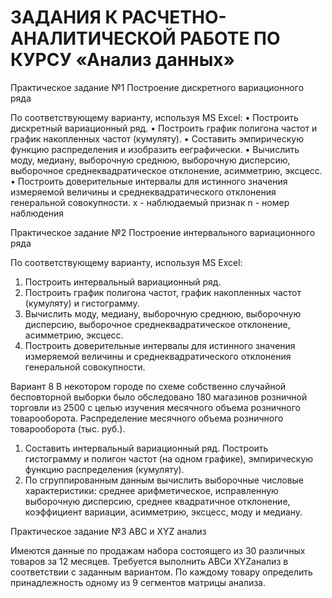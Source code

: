 # ЗАДАНИЯ К РАСЧЕТНО-АНАЛИТИЧЕСКОЙ РАБОТЕ ПО КУРСУ «Анализ данных»

Практическое задание №1 Построение дискретного вариационного ряда

По соответствующему варианту, используя MS Excel:
•	Построить дискретный вариационный ряд. 
•	Построить график полигона частот и график накопленных частот (кумуляту).
•	Составить эмпирическую функцию распределения и изобразить ееграфически.
•	Вычислить моду, медиану, выборочную среднюю, выборочную дисперсию, выборочное среднеквадратическое отклонение, асимметрию, эксцесс.
•	Построить доверительные интервалы для истинного значения измеряемой величины и среднеквадратического отклонения генеральной совокупности.
х - наблюдаемый признак
n - номер наблюдения

Практическое задание №2 Построение интервального  вариационного ряда

По соответствующему варианту, используя MS Excel:
1. Построить интервальный вариационный ряд. 
2. Построить график полигона частот, график накопленных частот (кумуляту) и гистограмму.
3. Вычислить моду, медиану, выборочную среднюю, выборочную дисперсию, выборочное среднеквадратическое отклонение, асимметрию, эксцесс.
4. Построить доверительные интервалы для истинного значения измеряемой величины и среднеквадратического отклонения генеральной совокупности.

Вариант 8
В некотором городе по схеме собственно случайной бесповторной выборки было обследовано 180 магазинов розничной торговли из 2500 с целью изучения месячного объема розничного товарооборота. Распределение месячного объема розничного товарооборота (тыс. руб.).

1. Составить интервальный вариационный ряд. Построить гистограмму и полигон частот (на одном графике), эмпирическую функцию распределения (кумуляту). 
2. По сгруппированным данным вычислить выборочные числовые характеристики: среднее арифметическое, исправленную выборочную дисперсию, среднее квадратичное отклонение, коэффициент вариации, асимметрию, эксцесс, моду и медиану.

Практическое задание №3    ABC и XYZ анализ

Имеются данные по продажам набора состоящего из 30 различных товаров за 12 месяцев. Требуется выполнить ABCи XYZанализ в соответствии с заданным вариантом. По каждому товару определить принадлежность одному из 9 сегментов матрицы анализа. 

